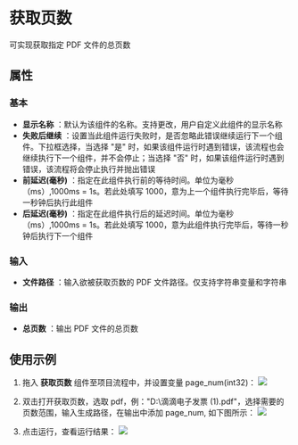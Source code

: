 # 获取页数

可实现获取指定 PDF 文件的总页数

## 属性

### 基本

- **显示名称** ：默认为该组件的名称。支持更改，用户自定义此组件的显示名称
- **失败后继续** ：设置当此组件运行失败时，是否忽略此错误继续运行下一个组件。下拉框选择，当选择 "是" 时，如果该组件运行时遇到错误，该流程也会继续执行下一个组件，并不会停止；当选择 "否" 时，如果该组件运行时遇到错误，该流程将会停止执行并抛出错误
- **前延迟(毫秒)** ：指定在此组件执行前的等待时间。单位为毫秒（ms）,1000ms = 1s。若此处填写 1000，意为上一个组件执行完毕后，等待一秒钟后执行此组件
- **后延迟(毫秒)** ：指定在此组件执行后的延迟时间。单位为毫秒（ms）,1000ms = 1s。若此处填写 1000，意为此组件执行完毕后，等待一秒钟后执行下一个组件

### 输入

- **文件路径** ：输入欲被获取页数的 PDF 文件路径。仅支持字符串变量和字符串

### 输出

- **总页数** ：输出 PDF 文件的总页数

## 使用示例

1. 拖入 **获取页数** 组件至项目流程中，并设置变量 page_num(int32)：
![](https://docimages.blob.core.chinacloudapi.cn/images/Activities/GetPageNumbers_1.png)

2. 双击打开获取页数，选取 pdf，例："D:\\滴滴电子发票 (1).pdf"，选择需要的页数范围，输入生成路径，在输出中添加 page_num, 如下图所示：
![](https://docimages.blob.core.chinacloudapi.cn/images/Activities/GetPageNumbers_2.png)

3. 点击运行，查看运行结果：
![](https://docimages.blob.core.chinacloudapi.cn/images/Activities/GetPageNumbers_3.png)